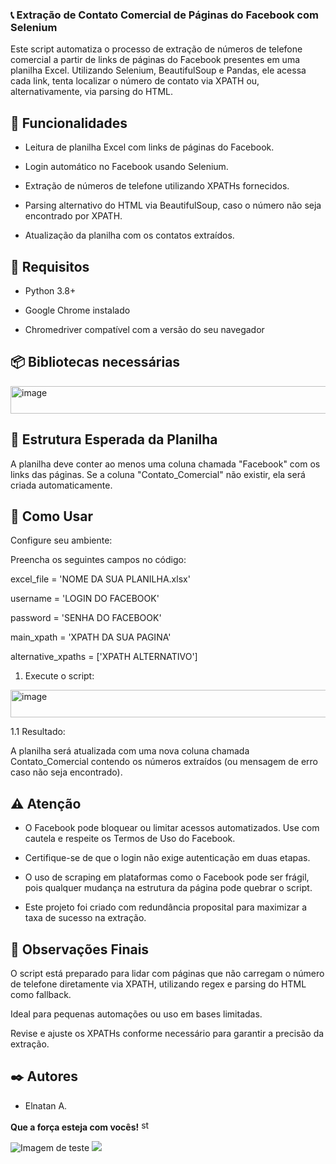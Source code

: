 ### 📞 Extração de Contato Comercial de Páginas do Facebook com Selenium

Este script automatiza o processo de extração de números de telefone comercial a partir de links de páginas do Facebook presentes em uma planilha Excel. Utilizando Selenium, BeautifulSoup e Pandas, ele acessa cada link, tenta localizar o número de contato via XPATH ou, alternativamente, via parsing do HTML.

## 🔧 Funcionalidades

- Leitura de planilha Excel com links de páginas do Facebook.

- Login automático no Facebook usando Selenium.

- Extração de números de telefone utilizando XPATHs fornecidos.

- Parsing alternativo do HTML via BeautifulSoup, caso o número não seja encontrado por XPATH.

- Atualização da planilha com os contatos extraídos.


## 🧰 Requisitos

- Python 3.8+

- Google Chrome instalado

- Chromedriver compatível com a versão do seu navegador

## 📦 Bibliotecas necessárias
<img width="766" height="44" alt="image" src="https://github.com/user-attachments/assets/bedcd98c-e876-4662-a783-3b74cf313f97" />

## 📁 Estrutura Esperada da Planilha

A planilha deve conter ao menos uma coluna chamada "Facebook" com os links das páginas.
Se a coluna "Contato_Comercial" não existir, ela será criada automaticamente.

## 🚀 Como Usar

Configure seu ambiente:

Preencha os seguintes campos no código:

excel_file = 'NOME DA SUA PLANILHA.xlsx'

username = 'LOGIN DO FACEBOOK'

password = 'SENHA DO FACEBOOK'

main_xpath = 'XPATH DA SUA PAGINA'

alternative_xpaths = ['XPATH ALTERNATIVO']

1. Execute o script:
<img width="766" height="44" alt="image" src="https://github.com/user-attachments/assets/da9bcd3c-3ed2-4237-9a2c-7790d50a58fe" />

1.1 Resultado:

A planilha será atualizada com uma nova coluna chamada Contato_Comercial contendo os números extraídos (ou mensagem de erro caso não seja encontrado).

## ⚠️ Atenção

- O Facebook pode bloquear ou limitar acessos automatizados. Use com cautela e respeite os Termos de Uso do Facebook.

- Certifique-se de que o login não exige autenticação em duas etapas.

- O uso de scraping em plataformas como o Facebook pode ser frágil, pois qualquer mudança na estrutura da página pode quebrar o script.

- Este projeto foi criado com redundância proposital para maximizar a taxa de sucesso na extração.

## 📌 Observações Finais

O script está preparado para lidar com páginas que não carregam o número de telefone diretamente via XPATH, utilizando regex e parsing do HTML como fallback.

Ideal para pequenas automações ou uso em bases limitadas.

Revise e ajuste os XPATHs conforme necessário para garantir a precisão da extração.


## ✒️ Autores
- Elnatan A.
   
**Que a força esteja com vocês!** <img width="17" height="17" src="https://img.icons8.com/ios/100/stormtrooper.png" alt="stormtrooper"/>

<img src="https://github.com/ElnatanAlves/scrapping-facebook/assets/156375539/ebf63ac2-ff52-4a61-b0f2-6e7537c8f39c</img" alt="Imagem de teste"/>
<img src="https://github.com/ElnatanAlves/scrapping-facebook/assets/156375539/06225869-c681-477a-a90c-f0ecfb3cb66d</img alt="Imagem Teste2/>


